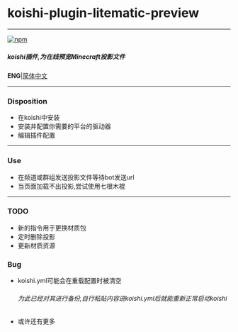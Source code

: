 # koishi-plugin-litematic-preview
***
[![npm](https://img.shields.io/npm/v/koishi-plugin-litematic-preview?style=flat-square)](https://www.npmjs.com/package/koishi-plugin-litematic-preview)

##### koishi插件,为在线预览Minecraft投影文件
**ENG**|[简体中文](./readme.zh-CN.md)
***
### Disposition
+ 在koishi中安装
+ 安装并配置你需要的平台的驱动器
+ 编辑插件配置
***
### Use
+ 在频道或群组发送投影文件等待bot发送url
+ 当页面加载不出投影,尝试使用七根木棍
***
### TODO
+ 新的指令用于更换材质包
+ 定时删除投影
+ 更新材质资源
### Bug
+ koishi.yml可能会在重载配置时被清空
  ###### 为此已经对其进行备份,自行粘贴内容进koishi.yml后就能重新正常启动koishi
+ 或许还有更多
